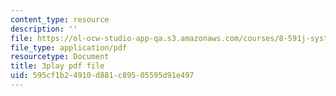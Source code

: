 ```yaml
---
content_type: resource
description: ''
file: https://ol-ocw-studio-app-qa.s3.amazonaws.com/courses/8-591j-systems-biology-fall-2014/595cf1b24910d881c89505595d91e497_Cn5K8R8cEiI.pdf
file_type: application/pdf
resourcetype: Document
title: 3play pdf file
uid: 595cf1b2-4910-d881-c895-05595d91e497
---
```

